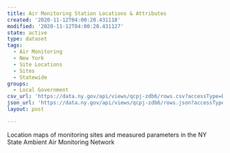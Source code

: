 ```yaml
---
title: Air Monitoring Station Locations & Attributes
created: '2020-11-12T04:00:20.431118'
modified: '2020-11-12T04:00:20.431127'
state: active
type: dataset
tags:
  - Air Monitoring
  - New York
  - Site Locations
  - Sites
  - Statewide
groups:
  - Local Government
csv_url: 'https://data.ny.gov/api/views/qcpj-zdb6/rows.csv?accessType=DOWNLOAD'
json_url: 'https://data.ny.gov/api/views/qcpj-zdb6/rows.json?accessType=DOWNLOAD'
layout: post

---
```

Location maps of  monitoring sites and measured parameters in the NY State Ambient Air Monitoring Network
